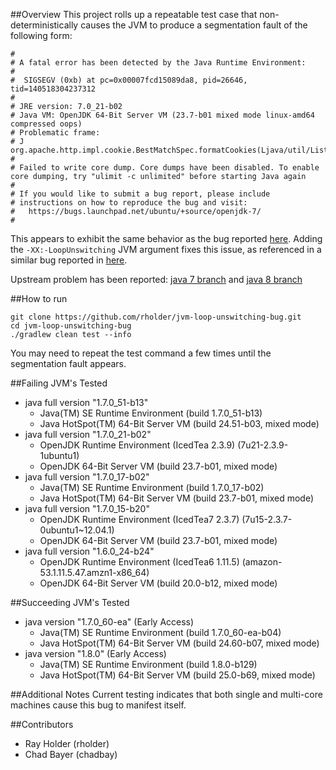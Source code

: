 ##Overview
This project rolls up a repeatable test case that non-deterministically causes
the JVM to produce a segmentation fault of the following form:

    #
    # A fatal error has been detected by the Java Runtime Environment:
    #
    #  SIGSEGV (0xb) at pc=0x00007fcd15089da8, pid=26646, tid=140518304237312
    #
    # JRE version: 7.0_21-b02
    # Java VM: OpenJDK 64-Bit Server VM (23.7-b01 mixed mode linux-amd64 compressed oops)
    # Problematic frame:
    # J  org.apache.http.impl.cookie.BestMatchSpec.formatCookies(Ljava/util/List;)Ljava/util/List;
    #
    # Failed to write core dump. Core dumps have been disabled. To enable core dumping, try "ulimit -c unlimited" before starting Java again
    #
    # If you would like to submit a bug report, please include
    # instructions on how to reproduce the bug and visit:
    #   https://bugs.launchpad.net/ubuntu/+source/openjdk-7/
    #

This appears to exhibit the same behavior as the bug reported [here](https://code.google.com/p/crawler4j/issues/detail?id=136).
Adding the `-XX:-LoopUnswitching` JVM argument fixes this issue, as referenced
in a similar bug reported in [here](https://issues.apache.org/jira/browse/HTTPCLIENT-1173).

Upstream problem has been reported: [java 7 branch](http://bugs.java.com/view_bug.do?bug_id=8025398) and [java 8 branch](http://bugs.java.com/view_bug.do?bug_id=8021898)

##How to run
```
git clone https://github.com/rholder/jvm-loop-unswitching-bug.git
cd jvm-loop-unswitching-bug
./gradlew clean test --info
```
You may need to repeat the test command a few times until the segmentation fault
appears.

##Failing JVM's Tested
* java full version "1.7.0_51-b13"
  * Java(TM) SE Runtime Environment (build 1.7.0_51-b13)
  * Java HotSpot(TM) 64-Bit Server VM (build 24.51-b03, mixed mode)
* java full version "1.7.0_21-b02"
  * OpenJDK Runtime Environment (IcedTea 2.3.9) (7u21-2.3.9-1ubuntu1)
  * OpenJDK 64-Bit Server VM (build 23.7-b01, mixed mode)
* java full version "1.7.0_17-b02"
  * Java(TM) SE Runtime Environment (build 1.7.0_17-b02)
  * Java HotSpot(TM) 64-Bit Server VM (build 23.7-b01, mixed mode)
* java full version "1.7.0_15-b20"
  * OpenJDK Runtime Environment (IcedTea7 2.3.7) (7u15-2.3.7-0ubuntu1~12.04.1)
  * OpenJDK 64-Bit Server VM (build 23.7-b01, mixed mode)
* java full version "1.6.0_24-b24"
  * OpenJDK Runtime Environment (IcedTea6 1.11.5) (amazon-53.1.11.5.47.amzn1-x86_64)
  * OpenJDK 64-Bit Server VM (build 20.0-b12, mixed mode)

##Succeeding JVM's Tested
* java version "1.7.0_60-ea" (Early Access)
  * Java(TM) SE Runtime Environment (build 1.7.0_60-ea-b04)
  * Java HotSpot(TM) 64-Bit Server VM (build 24.60-b07, mixed mode)
* java version "1.8.0" (Early Access)
  * Java(TM) SE Runtime Environment (build 1.8.0-b129)
  * Java HotSpot(TM) 64-Bit Server VM (build 25.0-b69, mixed mode)

##Additional Notes
Current testing indicates that both single and multi-core machines cause this
bug to manifest itself.

##Contributors
* Ray Holder (rholder)
* Chad Bayer (chadbay)
